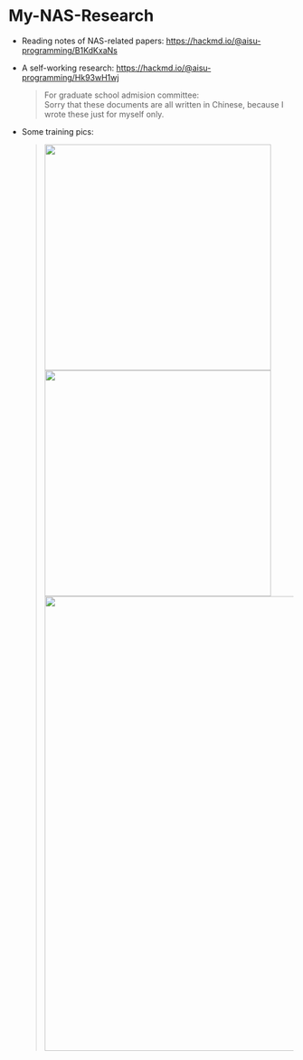 # My-NAS-Research
- Reading notes of NAS-related papers: https://hackmd.io/@aisu-programming/B1KdKxaNs
- A self-working research: https://hackmd.io/@aisu-programming/Hk93wH1wj
  > For graduate school admision committee:<br/>
  > Sorry that these documents are all written in Chinese, because I wrote these just for myself only.

- Some training pics:
  > <img style="height: 400px" src="https://user-images.githubusercontent.com/66176726/206911808-71df5cec-28b6-41b5-bdb5-c458c7b9c975.png"/>
  > <img style="height: 400px" src="https://user-images.githubusercontent.com/66176726/206911561-af24ccb0-0982-44b7-9010-ca2df5a22579.png"/>
  > <img style="width: 805px" src="https://user-images.githubusercontent.com/66176726/206911568-b9b9ea5a-4774-4a53-9a7c-9eba154b32a5.png"/>
